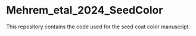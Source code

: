 # Mehrem_etal_2024_SeedColor
This repository contains the code used for the seed coat color manuscript.
